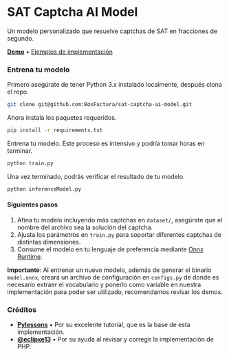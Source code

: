 SAT Captcha AI Model
===

Un modelo personalizado que resuelve captchas de SAT en fracciones de segundo.

**[Demo](https://www.boxfactura.com/sat-captcha-ai-model/)** • [Ejemplos de implementación](/demos)

### Entrena tu modelo

Primero asegúrate de tener Python 3.x instalado localmente, después clona el repo.

```bash
git clone git@github.com:BoxFactura/sat-captcha-ai-model.git
```

Ahora instala los paquetes requeridos.

```bash
pip install -r requirements.txt
```

Entrena tu modelo. Este proceso es intensivo y podría tomar horas en terminar.

```bash
python train.py
```

Una vez terminado, podrás verificar el resultado de tu modelo.

```bash
python inferenceModel.py
```

#### Siguientes pasos

1. Afina tu modelo incluyendo más captchas en `dataset/`, asegúrate que el nombre del archivo sea la solución del captcha.
2. Ajusta los parámetros en `train.py` para soportar diferentes captchas de distintas dimensiones.
3. Consume el modelo en tu lenguaje de preferencia mediante [Onnx Runtime](https://onnxruntime.ai/).

**Importante**: Al entrenar un nuevo modelo, además de generar el binario `model.onnx`, creará un archivo de configuración en `configs.py` de donde es necesario extraer el vocabulario y ponerlo como variable en nuestra implementación para poder ser utilizado, recomendamos revisar los demos.

### Créditos

- **[Pylessons](https://pylessons.com/tensorflow-ocr-captcha)** • Por su excelente tutorial, que es la base de esta implementación.
- **[@eclipxe13](https://github.com/eclipxe13/)** • Por su ayuda al revisar y corregir la implementación de PHP.
